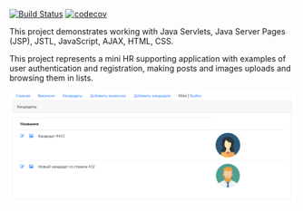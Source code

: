 [![Build Status](https://travis-ci.org/mikebychkov/job4j_dreamjob.svg?branch=master)](https://travis-ci.org/mikebychkov/job4j_dreamjob)
[![codecov](https://codecov.io/gh/mikebychkov/job4j_dreamjob/branch/master/graph/badge.svg)](https://codecov.io/gh/mikebychkov/job4j_dreamjob)

This project demonstrates working with Java Servlets, Java Server Pages (JSP), JSTL, JavaScript, AJAX, HTML, CSS.

This project represents a mini HR supporting application with examples of user authentication and registration, 
making posts and images uploads and browsing them in lists.

![ScreenShot](images/Screenshot.png)  